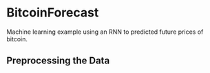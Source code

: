 # BitcoinForecast
Machine learning example using an RNN to predicted future prices of bitcoin.

Preprocessing the Data
----

